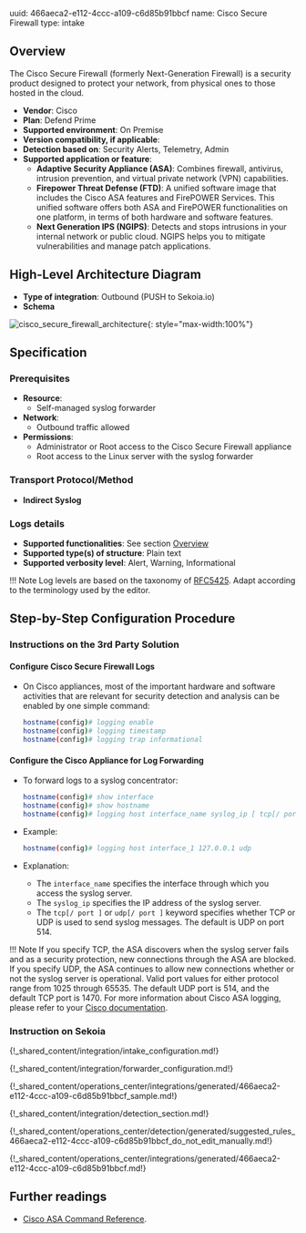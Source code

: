uuid: 466aeca2-e112-4ccc-a109-c6d85b91bbcf
name: Cisco Secure Firewall
type: intake

## Overview

The Cisco Secure Firewall (formerly Next-Generation Firewall) is a security product designed to protect your network, from physical ones to those hosted in the cloud.

- **Vendor**: Cisco
- **Plan**: Defend Prime
- **Supported environment**: On Premise
- **Version compatibility, if applicable**:
- **Detection based on**: Security Alerts, Telemetry, Admin
- **Supported application or feature**:
  - **Adaptive Security Appliance (ASA)**: Combines firewall, antivirus, intrusion prevention, and virtual private network (VPN) capabilities.
  - **Firepower Threat Defense (FTD)**: A unified software image that includes the Cisco ASA features and FirePOWER Services. This unified software offers both ASA and FirePOWER functionalities on one platform, in terms of both hardware and software features.
  - **Next Generation IPS (NGIPS)**: Detects and stops intrusions in your internal network or public cloud. NGIPS helps you to mitigate vulnerabilities and manage patch applications.

## High-Level Architecture Diagram

- **Type of integration**: Outbound (PUSH to Sekoia.io)
- **Schema**

![cisco_secure_firewall_architecture](/assets/integration/cisco_secure_firewall_architecture.png){: style="max-width:100%"}

## Specification

### Prerequisites

- **Resource**:
    - Self-managed syslog forwarder
- **Network**:
    - Outbound traffic allowed
- **Permissions**:
    - Administrator or Root access to the Cisco Secure Firewall appliance
    - Root access to the Linux server with the syslog forwarder

### Transport Protocol/Method

- **Indirect Syslog**

### Logs details

- **Supported functionalities**: See section [Overview](#overview)
- **Supported type(s) of structure**: Plain text
- **Supported verbosity level**: Alert, Warning, Informational

!!! Note
    Log levels are based on the taxonomy of [RFC5425](https://datatracker.ietf.org/doc/html/rfc5424). Adapt according to the terminology used by the editor.

## Step-by-Step Configuration Procedure

### Instructions on the 3rd Party Solution

#### Configure Cisco Secure Firewall Logs

- On Cisco appliances, most of the important hardware and software activities that are relevant for security detection and analysis can be enabled by one simple command:

  ```bash
  hostname(config)# logging enable
  hostname(config)# logging timestamp
  hostname(config)# logging trap informational
  ```

#### Configure the Cisco Appliance for Log Forwarding

- To forward logs to a syslog concentrator:

  ```bash
  hostname(config)# show interface
  hostname(config)# show hostname
  hostname(config)# logging host interface_name syslog_ip [ tcp[/ port ] udp [/ port ] ]
  ```

- Example:

  ```bash
  hostname(config)# logging host interface_1 127.0.0.1 udp
  ```

- Explanation:
  - The `interface_name` specifies the interface through which you access the syslog server.
  - The `syslog_ip` specifies the IP address of the syslog server.
  - The `tcp[/ port ]` or `udp[/ port ]` keyword specifies whether TCP or UDP is used to send syslog messages. The default is UDP on port 514.

!!! Note
  If you specify TCP, the ASA discovers when the syslog server fails and as a security protection, new connections through the ASA are blocked. If you specify UDP, the ASA continues to allow new connections whether or not the syslog server is operational. Valid port values for either protocol range from 1025 through 65535. The default UDP port is 514, and the default TCP port is 1470. For more information about Cisco ASA logging, please refer to your [Cisco documentation](https://www.cisco.com/c/en/us/td/docs/security/asa/asa-cli-reference/S/asa-command-ref-S.html).

### Instruction on Sekoia

{!_shared_content/integration/intake_configuration.md!}

{!_shared_content/integration/forwarder_configuration.md!}

{!_shared_content/operations_center/integrations/generated/466aeca2-e112-4ccc-a109-c6d85b91bbcf_sample.md!}

{!_shared_content/integration/detection_section.md!}

{!_shared_content/operations_center/detection/generated/suggested_rules_466aeca2-e112-4ccc-a109-c6d85b91bbcf_do_not_edit_manually.md!}

{!_shared_content/operations_center/integrations/generated/466aeca2-e112-4ccc-a109-c6d85b91bbcf.md!}

## Further readings

- [Cisco ASA Command Reference](https://www.cisco.com/c/en/us/td/docs/security/asa/asa-cli-reference/S/asa-command-ref-S.html).